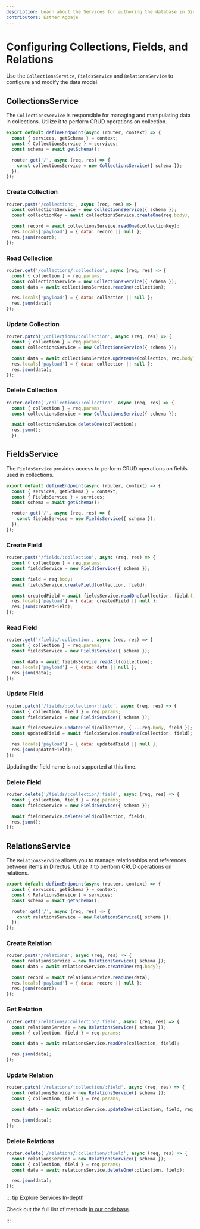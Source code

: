 ```yaml
---
description: Learn about the Services for authoring the database in Directus and how to utilize them when building extensions.
contributors: Esther Agbaje
---
```


# Configuring Collections, Fields, and Relations

Use the `CollectionsService`, `FieldsService` and `RelationsService` to configure and modify the data model.

## CollectionsService

The `CollectionsService` is responsible for managing and manipulating data in collections. Utilize it to perform CRUD
operations on collection.

```js
export default defineEndpoint(async (router, context) => {
  const { services, getSchema } = context;
  const { CollectionsService } = services;
  const schema = await getSchema();

  router.get('/', async (req, res) => {
    const collectionsService = new CollectionsService({ schema });
  });
});
```

### Create Collection

```js
router.post('/collections', async (req, res) => {
  const collectionsService = new CollectionsService({ schema });
  const collectionKey = await collectionsService.createOne(req.body);

  const record = await collectionsService.readOne(collectionKey);
  res.locals['payload'] = { data: record || null };
  res.json(record);
});
```

### Read Collection

```js
router.get('/collections/:collection', async (req, res) => {
  const { collection } = req.params;
  const collectionsService = new CollectionsService({ schema });
  const data = await collectionsService.readOne(collection);

  res.locals['payload'] = { data: collection || null };
  res.json(data);
});
```

### Update Collection

```js
router.patch('/collections/:collection', async (req, res) => {
  const { collection } = req.params;
  const collectionsService = new CollectionsService({ schema });

  const data = await collectionsService.updateOne(collection, req.body);
  res.locals['payload'] = { data: collection || null };
  res.json(data);
});
```

### Delete Collection

```js
router.delete('/collections/:collection', async (req, res) => {
  const { collection } = req.params;
  const collectionsService = new CollectionsService({ schema });

  await collectionsService.deleteOne(collection);
  res.json();
  });
```

## FieldsService

The `FieldsService` provides access to perform CRUD operations on fields used in collections.

```js
export default defineEndpoint(async (router, context) => {
  const { services, getSchema } = context;
  const { FieldsService } = services;
  const schema = await getSchema();

  router.get('/', async (req, res) => {
    const fieldsService = new FieldsService({ schema });
  });
});
```

### Create Field

```js
router.post('/fields/:collection', async (req, res) => {
  const { collection } = req.params;
  const fieldsService = new FieldsService({ schema });

  const field = req.body;
  await fieldsService.createField(collection, field);

  const createdField = await fieldsService.readOne(collection, field.field);
  res.locals['payload'] = { data: createdField || null };
  res.json(createdField);
});
```

### Read Field

```js
router.get('/fields/:collection', async (req, res) => {
  const { collection } = req.params;
  const fieldsService = new FieldsService({ schema });

  const data = await fieldsService.readAll(collection);
  res.locals['payload'] = { data: data || null };
  res.json(data);
});
```

### Update Field

```js
router.patch('/fields/:collection/:field', async (req, res) => {
  const { collection, field } = req.params;
  const fieldsService = new FieldsService({ schema });

  await fieldsService.updateField(collection, { ...req.body, field });
  const updatedField = await fieldsService.readOne(collection, field);

  res.locals['payload'] = { data: updatedField || null };
  res.json(updatedField);
});
```

Updating the field name is not supported at this time.

### Delete Field

```js
router.delete('/fields/:collection/:field', async (req, res) => {
  const { collection, field } = req.params;
  const fieldsService = new FieldsService({ schema });

  await fieldsService.deleteField(collection, field);
  res.json();
});
```

## RelationsService

The `RelationsService` allows you to manage relationships and references between items in Directus. Utilize it to
perform CRUD operations on relations.

```js
export default defineEndpoint(async (router, context) => {
  const { services, getSchema } = context;
  const { RelationsService } = services;
  const schema = await getSchema();

  router.get('/', async (req, res) => {
    const relationsService = new RelationsService({ schema });
  });
});
```

### Create Relation

```js
router.post('/relations', async (req, res) => {
  const relationsService = new RelationsService({ schema });
  const data = await relationsService.createOne(req.body);

  const record = await relationsService.readOne(data);
  res.locals['payload'] = { data: record || null };
  res.json(record);
});
```

### Get Relation

```js
router.get('/relations/:collection/:field', async (req, res) => {
  const relationsService = new RelationsService({ schema });
  const { collection, field } = req.params;

  const data = await relationsService.readOne(collection, field);

  res.json(data);
});
```

### Update Relation

```js
router.patch('/relations/:collection/:field', async (req, res) => {
  const relationsService = new RelationsService({ schema });
  const { collection, field } = req.params;

  const data = await relationsService.updateOne(collection, field, req.body);

  res.json(data);
});
```

### Delete Relations

```js
router.delete('/relations/:collection/:field', async (req, res) => {
  const relationsService = new RelationsService({ schema });
  const { collection, field } = req.params;
  const data = await relationsService.deleteOne(collection, field);

  res.json(data);
});
```

::: tip Explore Services In-depth

Check out the full list of methods [in our codebase](https://github.com/directus/directus/blob/main/api/src/services).

:::
